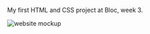 My first HTML and CSS project at Bloc, week 3.

<img src='./web-site-mockup.jpeg' alt='website mockup'/>
